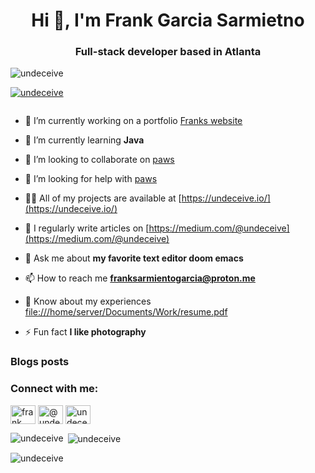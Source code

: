 <h1 align="center">Hi 👋, I'm Frank Garcia Sarmietno</h1>
<h3 align="center">Full-stack developer based in Atlanta</h3>

<p align="left"> <img src="https://komarev.com/ghpvc/?username=undeceive&label=Profile%20views&color=0e75b6&style=flat" alt="undeceive" /> </p>

<p align="left"> <a href="https://github.com/ryo-ma/github-profile-trophy"><img src="https://github-profile-trophy.vercel.app/?username=undeceive" alt="undeceive" /></a> </p>

<p align="left"> <a href="https://twitter.com/" target="blank"><img src="https://img.shields.io/twitter/follow/?logo=twitter&style=for-the-badge" alt="" /></a> </p>

- 🔭 I’m currently working on a portfolio [Franks website](https://undeceive.io/)

- 🌱 I’m currently learning **Java**

- 👯 I’m looking to collaborate on [paws](https://paws-undeceive.vercel.app/)

- 🤝 I’m looking for help with [paws](https://paws-undeceive.vercel.app/)

- 👨‍💻 All of my projects are available at [https://undeceive.io/](https://undeceive.io/)

- 📝 I regularly write articles on [https://medium.com/@undeceive](https://medium.com/@undeceive)

- 💬 Ask me about **my favorite text editor doom emacs**

- 📫 How to reach me **franksarmientogarcia@proton.me**

- 📄 Know about my experiences [file:///home/server/Documents/Work/resume.pdf](file:///home/server/Documents/Work/resume.pdf)

- ⚡ Fun fact **I like photography**

### Blogs posts
<!-- BLOG-POST-LIST:START -->
<!-- BLOG-POST-LIST:END -->

<h3 align="left">Connect with me:</h3>
<p align="left">
<a href="https://linkedin.com/in/frank garcia sarmiento" target="blank"><img align="center" src="https://raw.githubusercontent.com/rahuldkjain/github-profile-readme-generator/master/src/images/icons/Social/linked-in-alt.svg" alt="frank garcia sarmiento" height="30" width="40" /></a>
<a href="https://medium.com/@undeceive" target="blank"><img align="center" src="https://raw.githubusercontent.com/rahuldkjain/github-profile-readme-generator/master/src/images/icons/Social/medium.svg" alt="@undeceive" height="30" width="40" /></a>
<a href="https://www.leetcode.com/undeceive" target="blank"><img align="center" src="https://raw.githubusercontent.com/rahuldkjain/github-profile-readme-generator/master/src/images/icons/Social/leet-code.svg" alt="undeceive" height="30" width="40" /></a>
</p>

<p><img align="left" src="https://github-readme-stats.vercel.app/api/top-langs?username=undeceive&show_icons=true&locale=en&layout=compact" alt="undeceive" /></p>

<p>&nbsp;<img align="center" src="https://github-readme-stats.vercel.app/api?username=undeceive&show_icons=true&locale=en" alt="undeceive" /></p>

<p><img align="center" src="https://github-readme-streak-stats.herokuapp.com/?user=undeceive&" alt="undeceive" /></p>
